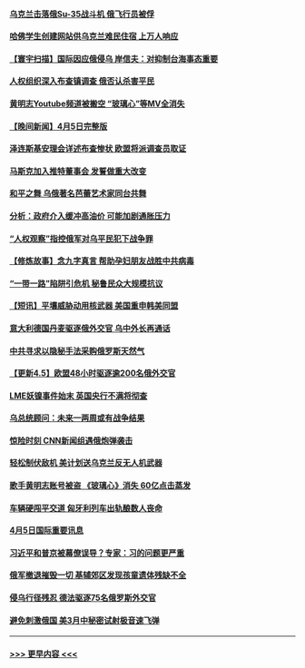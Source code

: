 #### [乌克兰击落俄Su-35战斗机 俄飞行员被俘](../pages/prog202/a103393132.md?t=04061152) 
#### [哈佛学生创建网站供乌克兰难民住宿 上万人响应](../pages/prog202/a103392888.md?t=04061152) 
#### [【寰宇扫描】国际因应俄侵乌 岸信夫：对抑制台海事态重要](../pages/prog202/a103393049.md?t=04061152) 
#### [人权组织深入布查镇调查 俄否认杀害平民](../pages/prog202/a103393053.md?t=04061152) 
#### [黄明志Youtube频道被搬空 “玻璃心”等MV全消失](../pages/prog202/a103392863.md?t=04061152) 
#### [【晚间新闻】4月5日完整版](../pages/prog202/a103393044.md?t=04061152) 
#### [泽连斯基安理会详述布查惨状 欧盟将派调查员取证](../pages/prog202/a103392905.md?t=04061152) 
#### [马斯克加入推特董事会 发誓做重大改变](../pages/prog202/a103392914.md?t=04061152) 
#### [和平之舞 乌俄著名芭蕾艺术家同台共舞](../pages/prog202/a103392835.md?t=04061152) 
#### [分析：政府介入缓冲高油价 可能加剧通胀压力](../pages/prog202/a103392806.md?t=04061152) 
#### [“人权观察”指控俄军对乌平民犯下战争罪](../pages/prog202/a103392747.md?t=04061152) 
#### [【修炼故事】念九字真言 帮助孕妇朋友战胜中共病毒](../pages/prog202/a103392786.md?t=04061152) 
#### [“一带一路”陷阱引危机 秘鲁民众大规模抗议](../pages/prog202/a103392779.md?t=04061152) 
#### [【短讯】平壤威胁动用核武器 美国重申韩美同盟](../pages/prog202/a103392776.md?t=04061152) 
#### [意大利德国丹麦驱逐俄外交官 乌中外长再通话](../pages/prog202/a103392709.md?t=04061152) 
#### [中共寻求以隐秘手法采购俄罗斯天然气](../pages/prog202/a103392561.md?t=04061152) 
#### [【更新4.5】欧盟48小时驱逐逾200名俄外交官](../pages/prog202/a103392315.md?t=04061152) 
#### [LME妖镍事件始末 英国央行不满将彻查](../pages/prog202/a103392607.md?t=04061152) 
#### [乌总统顾问：未来一两周或有战争结果](../pages/prog202/a103392442.md?t=04061152) 
#### [惊险时刻 CNN新闻组遇俄炮弹袭击](../pages/prog202/a103392426.md?t=04061152) 
#### [轻松制伏敌机 美计划送乌克兰反无人机武器](../pages/prog202/a103392412.md?t=04061152) 
#### [歌手黄明志账号被盗 《玻璃心》消失 60亿点击蒸发](../pages/prog202/a103392394.md?t=04061152) 
#### [车辆硬闯平交道 匈牙利列车出轨酿数人丧命](../pages/prog202/a103392367.md?t=04061152) 
#### [4月5日国际重要讯息](../pages/prog202/a103392345.md?t=04061152) 
#### [习近平和普京被幕僚误导？专家：习的问题更严重](../pages/prog202/a103392336.md?t=04061152) 
#### [俄军撤退摧毁一切 基辅郊区发现孩童遗体残缺不全](../pages/prog202/a103392262.md?t=04061152) 
#### [侵乌行径残忍 德法驱逐75名俄罗斯外交官](../pages/prog202/a103392236.md?t=04061152) 
#### [避免刺激俄国 美3月中秘密试射极音速飞弹](../pages/prog202/a103392228.md?t=04061152) 

----
#### [ >>> 更早内容 <<< ](../indexes/prog202-earlier.md)
